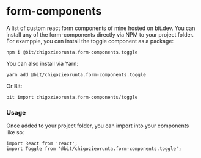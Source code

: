 # form-components

A list of custom react form components of mine hosted on bit.dev. You can install any of the form-components directly via NPM to your project folder. For exampple, you can install the toggle component as a package:

```
npm i @bit/chigozieorunta.form-components.toggle
```

You can also install via Yarn:

```
yarn add @bit/chigozieorunta.form-components.toggle
```

Or Bit:

```
bit import chigozieorunta.form-components/toggle
```

### Usage

Once added to your project folder, you can import into your components like so:

```
import React from 'react';
import Toggle from '@bit/chigozieorunta.form-components.toggle';
```
